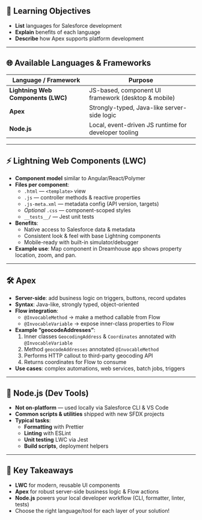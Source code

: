 ## 🎯 Learning Objectives
- **List** languages for Salesforce development  
- **Explain** benefits of each language  
- **Describe** how Apex supports platform development  

---

## 🌐 Available Languages & Frameworks
| Language / Framework                    | Purpose                                                |
|-----------------------------------------|--------------------------------------------------------|
| **Lightning Web Components (LWC)**      | JS-based, component UI framework (desktop & mobile)    |
| **Apex**                                | Strongly-typed, Java-like server-side logic            |
| **Node.js**                             | Local, event-driven JS runtime for developer tooling   |

---

## ⚡ Lightning Web Components (LWC)
- **Component model** similar to Angular/React/Polymer  
- **Files per component**:
  - `.html` — `<template>` view
  - `.js` — controller methods & reactive properties
  - `.js-meta.xml` — metadata config (API version, targets)
  - *Optional* `.css` — component-scoped styles
  - `__tests__/` — Jest unit tests  
- **Benefits**:
  - Native access to Salesforce data & metadata
  - Consistent look & feel with base Lightning components
  - Mobile-ready with built-in simulator/debugger  
- **Example use**: Map component in Dreamhouse app shows property location, zoom, and pan.

---

## 🛠️ Apex
- **Server-side**: add business logic on triggers, buttons, record updates  
- **Syntax**: Java-like, strongly typed, object-oriented  
- **Flow integration**:
  - `@InvocableMethod` → make a method callable from Flow
  - `@InvocableVariable` → expose inner-class properties to Flow  
- **Example “geocodeAddresses”**:
  1. Inner classes `GeocodingAddress` & `Coordinates` annotated with `@InvocableVariable`  
  2. Method `geocodeAddresses` annotated `@InvocableMethod`  
  3. Performs HTTP callout to third-party geocoding API  
  4. Returns coordinates for Flow to consume  
- **Use cases**: complex automations, web services, batch jobs, triggers  

---

## 🔧 Node.js (Dev Tools)
- **Not on-platform** — used locally via Salesforce CLI & VS Code  
- **Common scripts & utilities** shipped with new SFDX projects  
- **Typical tasks**:
  - **Formatting** with Prettier  
  - **Linting** with ESLint  
  - **Unit testing** LWC via Jest  
  - **Build scripts**, deployment helpers  

---

## 🔑 Key Takeaways
- **LWC** for modern, reusable UI components  
- **Apex** for robust server-side business logic & Flow actions  
- **Node.js** powers your local developer workflow (CLI, formatter, linter, tests)  
- Choose the right language/tool for each layer of your solution!  
